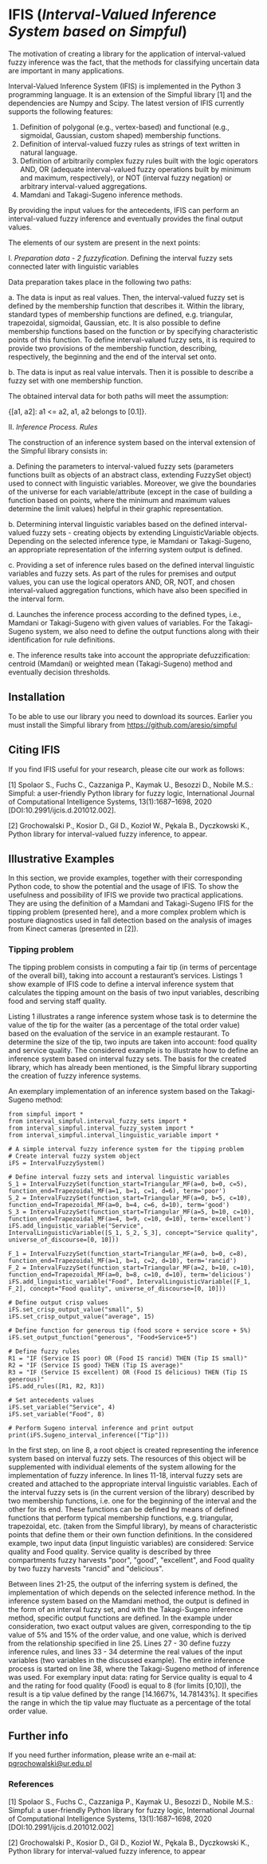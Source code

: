 # IFIS (*Interval-Valued Inference System based on Simpful*)
The motivation of creating a library for the application of interval-valued fuzzy inference was the fact, 
that the methods for classifying uncertain data are important in many applications.

Interval-Valued Inference System (IFIS) is implemented in the Python 3 programming language. 
It is an extension of the Simpful library [1] and the dependencies are Numpy  and Scipy. 
The latest version of IFIS currently supports the following features:
1. Definition of polygonal (e.g., vertex-based) and functional (e.g., sigmoidal, Gaussian, custom shaped) membership 
functions.
2. Definition of interval-valued fuzzy rules as strings of text written in natural language.
3. Definition of arbitrarily complex fuzzy rules built with the logic operators AND, OR (adequate interval-valued 
fuzzy operations built by minimum and maximum, respectively), or  NOT (interval fuzzy negation) or arbitrary 
interval-valued aggregations.
4. Mamdani and Takagi-Sugeno inference methods.

By providing the input values for the antecedents, IFIS  can perform an interval-valued fuzzy inference and eventually 
provides the final output values.

The elements of our system are present in the next points:

I. *Preparation data - 2 fuzzyfication*. Defining the interval fuzzy sets connected later with linguistic variables

Data preparation takes place in the following two paths:

a. The data is input as real values. Then, the interval-valued fuzzy set is defined by the membership function that 
describes it. Within the library, standard types of membership functions are defined, e.g. triangular, trapezoidal, 
sigmoidal, Gaussian, etc. It is also possible to define  membership functions based on the function or by specifying 
characteristic points  of this function. To define interval-valued fuzzy sets, it is required to provide two provisions 
of the membership function, describing, respectively, the beginning and the end of the interval set onto.

b. The data is input as real value intervals. Then it is  possible to describe a fuzzy set with one membership function.

The obtained interval data for both paths will meet the assumption:

{[a1, a2]:  a1 <= a2,  a1, a2 belongs to [0.1]}.

II. *Inference Process. Rules*

The construction of an inference system based on the interval extension of the Simpful library consists in:

a. Defining the parameters to interval-valued fuzzy sets (parameters functions built as objects of an abstract class, 
extending FuzzySet object) used to connect with linguistic variables. Moreover, we give the boundaries of the universe 
for each variable/attribute (except in the case of building a function based on points, where the minimum and maximum 
values determine the limit values) helpful in their graphic representation.

b. Determining interval linguistic variables based on the defined interval-valued fuzzy sets - creating objects by 
extending LinguisticVariable objects. Depending on the selected inference type, ie Mamdani or Takagi-Sugeno, an 
appropriate representation of the inferring system output is defined.

c. Providing a set of inference rules based on the defined interval linguistic variables and fuzzy sets. As part of 
the rules for premises and output values, you can use the logical operators AND, OR, NOT, and chosen interval-valued 
aggregation functions, which have also been specified in the interval form.

d. Launches the inference process according to the defined types, i.e., Mamdani or Takagi-Sugeno with given values of 
variables. For the Takagi-Sugeno system, we also need to define the output functions along with their identification 
for rule definitions.

e. The inference results take into account the appropriate defuzzification: centroid (Mamdani) or weighted mean 
(Takagi-Sugeno) method and eventually decision thresholds.

## Installation
To be able to use our library you need to download its sources. Earlier you must install the Simpful library from 
https://github.com/aresio/simpful

## Citing IFIS
If you find  IFIS useful for your research, please cite our work as follows:

[1] Spolaor S., Fuchs C., Cazzaniga P., Kaymak U., Besozzi D., Nobile M.S.: Simpful: a user-friendly Python library for 
fuzzy logic, International Journal of Computational Intelligence Systems, 13(1):1687–1698, 2020 
[DOI:10.2991/ijcis.d.201012.002].

[2] Grochowalski P.,  Kosior D., Gil D., Kozioł W., Pękala B., Dyczkowski K., Python library for interval-valued fuzzy 
inference, to appear.

## Illustrative Examples
In this section, we provide  examples, together with their corresponding Python code, to show the potential and the 
usage of IFIS. To show the usefulness and possibility of IFIS we provide two practical applications. They are using 
the definition of a Mamdani and Takagi-Sugeno IFIS for the tipping problem (presented here), and a more complex problem 
which is posture diagnostics used in fall detection based on the analysis of images from Kinect cameras (presented in 
[2]).

### Tipping problem
The tipping problem consists in computing a fair tip (in terms of percentage of the overall bill), taking into account 
a restaurant’s services. Listings 1 show example of IFIS code to define a interval inference system that calculates 
the tipping amount on the basis of two input variables, describing food and serving staff quality.

Listing 1 illustrates a range inference system whose task is to determine the value of the tip for the waiter 
(as a percentage of the total order value) based on the evaluation of the service in an example restaurant. 
To determine the size of the tip, two inputs are taken into account: food quality and service quality. 
The considered example is to illustrate how to define an inference system based on interval fuzzy sets. The basis for 
the created library, which has already been mentioned, is the Simpful library supporting the creation of fuzzy 
inference systems.

An exemplary implementation of an inference system based on the Takagi-Sugeno method:

```
from simpful import *
from interval_simpful.interval_fuzzy_sets import *
from interval_simpful.interval_fuzzy_system import *
from interval_simpful.interval_linguistic_variable import *

# A simple interval fuzzy inference system for the tipping problem
# Create interval fuzzy system object
iFS = IntervalFuzzySystem()

# Define interval fuzzy sets and interval linguistic variables
S_1 = IntervalFuzzySet(function_start=Triangular_MF(a=0, b=0, c=5), function_end=Trapezoidal_MF(a=1, b=1, c=1, d=6), term='poor')
S_2 = IntervalFuzzySet(function_start=Triangular_MF(a=0, b=5, c=10), function_end=Trapezoidal_MF(a=0, b=4, c=6, d=10), term='good')
S_3 = IntervalFuzzySet(function_start=Triangular_MF(a=5, b=10, c=10), function_end=Trapezoidal_MF(a=4, b=9, c=10, d=10), term='excellent')
iFS.add_linguistic_variable("Service", IntervalLinguisticVariable([S_1, S_2, S_3], concept="Service quality", universe_of_discourse=[0, 10]))

F_1 = IntervalFuzzySet(function_start=Triangular_MF(a=0, b=0, c=8), function_end=Trapezoidal_MF(a=1, b=1, c=2, d=10), term='rancid')
F_2 = IntervalFuzzySet(function_start=Triangular_MF(a=2, b=10, c=10), function_end=Trapezoidal_MF(a=0, b=8, c=10, d=10), term='delicious')
iFS.add_linguistic_variable("Food", IntervalLinguisticVariable([F_1, F_2], concept="Food quality", universe_of_discourse=[0, 10]))

# Define output crisp values
iFS.set_crisp_output_value("small", 5)
iFS.set_crisp_output_value("average", 15)

# Define function for generous tip (food score + service score + 5%)
iFS.set_output_function("generous", "Food+Service+5")

# Define fuzzy rules
R1 = "IF (Service IS poor) OR (Food IS rancid) THEN (Tip IS small)"
R2 = "IF (Service IS good) THEN (Tip IS average)"
R3 = "IF (Service IS excellent) OR (Food IS delicious) THEN (Tip IS generous)"
iFS.add_rules([R1, R2, R3])

# Set antecedents values
iFS.set_variable("Service", 4)
iFS.set_variable("Food", 8)

# Perform Sugeno interval inference and print output
print(iFS.Sugeno_interval_inference(["Tip"]))
```

In the first step, on line 8, a root object is created representing the inference system based on interval fuzzy sets. 
The resources of this object will be supplemented with individual elements of the system allowing for the implementation 
of fuzzy inference. In lines 11-18, interval fuzzy sets are created and attached to the appropriate interval linguistic 
variables. Each of the interval fuzzy sets is (in the current version of the library) described by two membership 
functions, i.e. one for the beginning of the interval and the other for its end. These functions can be defined by 
means of defined functions that perform typical membership functions, e.g. triangular, trapezoidal, etc. (taken from 
the Simpful library), by means of characteristic points that define them or their own function definitions. 
In the considered example, two input data (input linguistic variables) are considered: Service quality and Food quality. 
Service quality is described by three compartments fuzzy harvests "poor", "good", "excellent", and Food quality by two 
fuzzy harvests "rancid" and "delicious".

Between lines 21-25, the output of the inferring system is defined, the implementation of which depends on the selected 
inference method. In the inference system based on the Mamdani method, the output is defined in the form of an 
interval fuzzy set, and with the Takagi-Sugeno inference method, specific output functions are defined. In the example 
under consideration, two exact output values are given, corresponding to the tip value of 5% and 15% of the order value, 
and one value, which is derived from the relationship specified in line 25. Lines 27 - 30 define fuzzy inference rules, 
and lines 33 - 34 determine the real values of the input variables (two variables in the discussed example). The entire 
inference process is started on line 38, where the Takagi-Sugeno method of inference was used. For exemplary input 
data: rating for Service quality is equal to 4 and the rating for food quality (Food) is equal to 8 (for limits [0,10]), 
the result is a tip value defined by the range [14.1667%, 14.78143%]. It specifies the range in which the tip value may 
fluctuate as a percentage of the total order value.

## Further info
If you need further information, please write an e-mail at: pgrochowalski@ur.edu.pl

### References
[1] Spolaor S., Fuchs C., Cazzaniga P., Kaymak U., Besozzi D., Nobile M.S.: Simpful: a user-friendly Python library 
for fuzzy logic, International Journal of Computational Intelligence Systems, 13(1):1687–1698, 2020 
[DOI:10.2991/ijcis.d.201012.002]

[2] Grochowalski P.,  Kosior D., Gil D., Kozioł W., Pękala B., Dyczkowski K., Python library for interval-valued fuzzy 
inference, to appear

